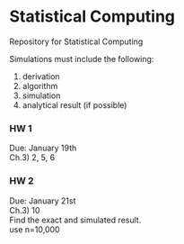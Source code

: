# Statistical Computing
Repository for Statistical Computing

Simulations must include the following:    
1) derivation
2) algorithm   
3) simulation   
4) analytical result (if possible)

### HW 1
Due: January 19th    
Ch.3) 2, 5, 6    

### HW 2
Due: January 21st   
Ch.3) 10    
Find the exact and simulated result.   
use n=10,000